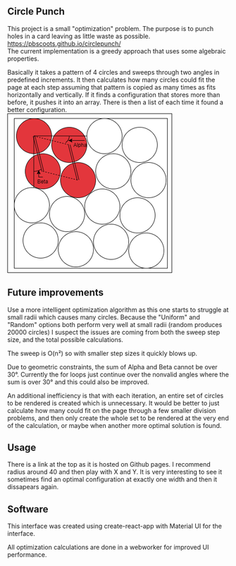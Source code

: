 ## Circle Punch  
This project is a small "optimization" problem. The purpose is to punch holes in a card leaving as little waste as possible.  
https://pbscoots.github.io/circlepunch/  
The current implementation is a greedy approach that uses some algebraic properties.  

Basically it takes a pattern of 4 circles and sweeps through two angles in predefined increments. It then calculates how many circles could fit the page at each step assuming that pattern is copied as many times as fits horizontally and vertically. If it finds a configuration that stores more than before, it pushes it into an array. There is then a list of each time it found a better configuration.  
![Basic Diagram](images/CirclePunchDiagram.png)  

## Future improvements 
Use a more intelligent optimization algorithm as this one starts to struggle at small radii which causes many circles. Because the "Uniform" and "Random" options both perform very well at small radii (random produces 20000 circles) I suspect the issues are coming from both the sweep step size, and the total possible calculations. 

The sweep is O(n²) so with smaller step sizes it quickly blows up.  

Due to geometric constraints, the sum of Alpha and Beta cannot be over 30°. Currently the for loops just continue over the nonvalid angles where the sum is over 30° and this could also be improved.  

An additional inefficiency is that with each iteration, an entire set of circles to be rendered is created which is unnecessary. It would be better to just calculate how many could fit on the page through a few smaller division problems, and then only create the whole set to be rendered at the very end of the calculation, or maybe when another more optimal solution is found.  

## Usage
There is a link at the top as it is hosted on Github pages. I recommend radius around 40 and then play with X and Y. It is very interesting to see it sometimes find an optimal configuration at exactly one width and then it dissapears again. 

## Software
This interface was created using create-react-app with Material UI for the interface.  

All optimization calculations are done in a webworker for improved UI performance. 


